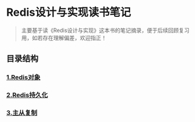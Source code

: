 # Redis设计与实现读书笔记

> 主要基于读《Redis设计与实现》这本书的笔记摘录，便于后续回顾复习用，如若存在理解偏差，欢迎指正！

## 目录结构

### [1.Redis对象](https://github.com/zhongqinzhen/RedisNote/blob/master/1.Redis%E5%AF%B9%E8%B1%A1.md)

### [2.Redis持久化](https://github.com/zhongqinzhen/RedisNote/blob/master/2.Redis%E6%8C%81%E4%B9%85%E5%8C%96.md)

### [3.主从复制](https://github.com/zhongqinzhen/RedisNote/blob/master/3.%E4%B8%BB%E4%BB%8E%E5%A4%8D%E5%88%B6.md)

